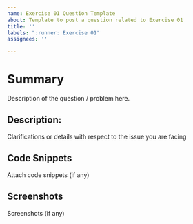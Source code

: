 ```yaml
---
name: Exercise 01 Question Template
about: Template to post a question related to Exercise 01
title: ''
labels: ":runner: Exercise 01"
assignees: ''

---
```


# Summary

Description of the question / problem here.

## Description:

Clarifications or details with respect to the issue you are facing

## Code Snippets

Attach code snippets (if any)

## Screenshots

Screenshots (if any)
